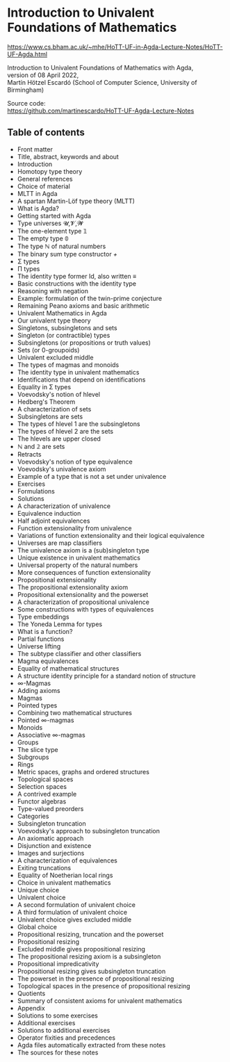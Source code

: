 # Introduction to Univalent Foundations of Mathematics

https://www.cs.bham.ac.uk/~mhe/HoTT-UF-in-Agda-Lecture-Notes/HoTT-UF-Agda.html

Introduction to Univalent Foundations of Mathematics with Agda,    
version of 08 April 2022,    
Martín Hötzel Escardó (School of Computer Science, University of Birmingham)

Source code:   
https://github.com/martinescardo/HoTT-UF-Agda-Lecture-Notes


## Table of contents

- Front matter
- Title, abstract, keywords and about
- Introduction
- Homotopy type theory
- General references
- Choice of material
- MLTT in Agda
- A spartan Martin-Löf type theory (MLTT)
- What is Agda?
- Getting started with Agda
- Type universes 𝓤,𝓥,𝓦
- The one-element type 𝟙
- The empty type 𝟘
- The type ℕ of natural numbers
- The binary sum type constructor _+_
- Σ types
- Π types
- The identity type former Id, also written _≡_
- Basic constructions with the identity type
- Reasoning with negation
- Example: formulation of the twin-prime conjecture
- Remaining Peano axioms and basic arithmetic
- Univalent Mathematics in Agda
- Our univalent type theory
- Singletons, subsingletons and sets
- Singleton (or contractible) types
- Subsingletons (or propositions or truth values)
- Sets (or 0-groupoids)
- Univalent excluded middle
- The types of magmas and monoids
- The identity type in univalent mathematics
- Identifications that depend on identifications
- Equality in Σ types
- Voevodsky's notion of hlevel
- Hedberg's Theorem
- A characterization of sets
- Subsingletons are sets
- The types of hlevel 1 are the subsingletons
- The types of hlevel 2 are the sets
- The hlevels are upper closed
- ℕ and 𝟚 are sets
- Retracts
- Voevodsky's notion of type equivalence
- Voevodsky's univalence axiom
- Example of a type that is not a set under univalence
- Exercises
- Formulations
- Solutions
- A characterization of univalence
- Equivalence induction
- Half adjoint equivalences
- Function extensionality from univalence
- Variations of function extensionality and their logical equivalence
- Universes are map classifiers
- The univalence axiom is a (sub)singleton type
- Unique existence in univalent mathematics
- Universal property of the natural numbers
- More consequences of function extensionality
- Propositional extensionality
- The propositional extensionality axiom
- Propositional extensionality and the powerset
- A characterization of propositional univalence
- Some constructions with types of equivalences
- Type embeddings
- The Yoneda Lemma for types
- What is a function?
- Partial functions
- Universe lifting
- The subtype classifier and other classifiers
- Magma equivalences
- Equality of mathematical structures
- A structure identity principle for a standard notion of structure
- ∞-Magmas
- Adding axioms
- Magmas
- Pointed types
- Combining two mathematical structures
- Pointed ∞-magmas
- Monoids
- Associative ∞-magmas
- Groups
- The slice type
- Subgroups
- Rings
- Metric spaces, graphs and ordered structures
- Topological spaces
- Selection spaces
- A contrived example
- Functor algebras
- Type-valued preorders
- Categories
- Subsingleton truncation
- Voevodsky's approach to subsingleton truncation
- An axiomatic approach
- Disjunction and existence
- Images and surjections
- A characterization of equivalences
- Exiting truncations
- Equality of Noetherian local rings
- Choice in univalent mathematics
- Unique choice
- Univalent choice
- A second formulation of univalent choice
- A third formulation of univalent choice
- Univalent choice gives excluded middle
- Global choice
- Propositional resizing, truncation and the powerset
- Propositional resizing
- Excluded middle gives propositional resizing
- The propositional resizing axiom is a subsingleton
- Propositional impredicativity
- Propositional resizing gives subsingleton truncation
- The powerset in the presence of propositional resizing
- Topological spaces in the presence of propositional resizing
- Quotients
- Summary of consistent axioms for univalent mathematics
- Appendix
- Solutions to some exercises
- Additional exercises
- Solutions to additional exercises
- Operator fixities and precedences
- Agda files automatically extracted from these notes
- The sources for these notes
